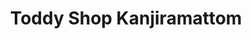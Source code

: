 ---
title: "Toddy Shop Kanjiramattom"
url: /ernakulam/toddy-shop-kanjiramattom/
shop: Spirituosen
---